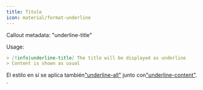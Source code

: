 ```yaml
---
title: Título
icon: material/format-underline
---
```


Callout metadata: "underline-title"

Usage:

```md
> [!info|underline-title] The title will be displayed as underline
> Content is shown as usual
```

El estilo en sí se aplica también["underline-all"](../combined-styling/page-22.md)
junto con["underline-content"](../content-styling/page-12.md).
.

